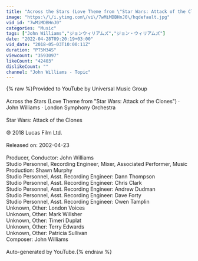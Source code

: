 ```yaml
---
title: "Across the Stars (Love Theme from \"Star Wars: Attack of the Clones\")"
image: "https:\/\/i.ytimg.com\/vi\/7wMiMDBHnJ0\/hqdefault.jpg"
vid_id: "7wMiMDBHnJ0"
categories: "Music"
tags: ["John Williams","ジョンウィリアムズ","ジョン・ウィリアムズ"]
date: "2022-04-28T09:20:19+03:00"
vid_date: "2018-05-03T10:00:11Z"
duration: "PT5M34S"
viewcount: "3593097"
likeCount: "42403"
dislikeCount: ""
channel: "John Williams - Topic"
---
```

{% raw %}Provided to YouTube by Universal Music Group<br /><br />Across the Stars (Love Theme from &quot;Star Wars: Attack of the Clones&quot;) · John Williams · London Symphony Orchestra<br /><br />Star Wars: Attack of the Clones<br /><br />℗ 2018 Lucas Film Ltd.<br /><br />Released on: 2002-04-23<br /><br />Producer, Conductor: John Williams<br />Studio  Personnel, Recording  Engineer, Mixer, Associated  Performer, Music  Production: Shawn Murphy<br />Studio  Personnel, Asst.  Recording  Engineer: Dann Thompson<br />Studio  Personnel, Asst.  Recording  Engineer: Chris Clark<br />Studio  Personnel, Asst.  Recording  Engineer: Andrew Dudman<br />Studio  Personnel, Asst.  Recording  Engineer: Dave Forty<br />Studio  Personnel, Asst.  Recording  Engineer: Owen Tamplin<br />Unknown, Other: London Voices<br />Unknown, Other: Mark Willsher<br />Unknown, Other: Timeri Duplat<br />Unknown, Other: Terry Edwards<br />Unknown, Other: Patricia Sullivan<br />Composer: John Williams<br /><br />Auto-generated by YouTube.{% endraw %}
